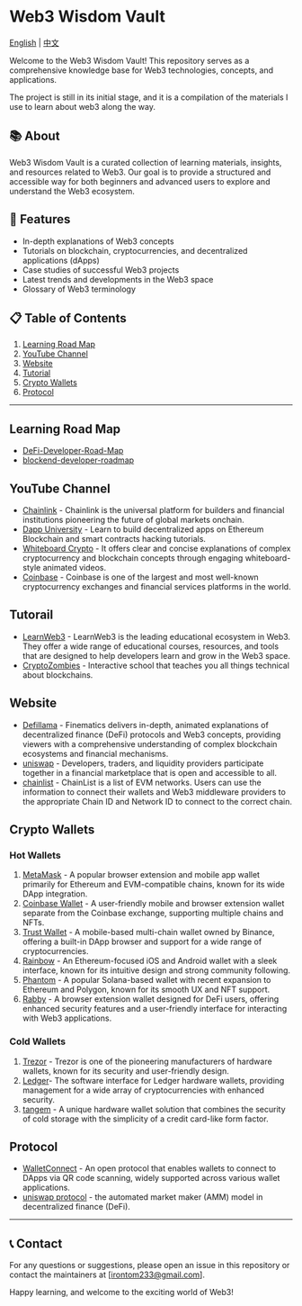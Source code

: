 # Web3 Wisdom Vault

[English](./README.md) | [中文](./README_CN.md)

Welcome to the Web3 Wisdom Vault! This repository serves as a comprehensive knowledge base for Web3 technologies, concepts, and applications.

The project is still in its initial stage, and it is a compilation of the materials I use to learn about web3 along the way.

## 📚 About
Web3 Wisdom Vault is a curated collection of learning materials, insights, and resources related to Web3. Our goal is to provide a structured and accessible way for both beginners and advanced users to explore and understand the Web3 ecosystem.

## 🌟 Features
- In-depth explanations of Web3 concepts
- Tutorials on blockchain, cryptocurrencies, and decentralized applications (dApps)
- Case studies of successful Web3 projects
- Latest trends and developments in the Web3 space
- Glossary of Web3 terminology

## 📋 Table of Contents

1. [Learning Road Map](#Learning-Road-Map)
2. [YouTube Channel](#YouTube-Channel)
3. [Website](#Website)
4. [Tutorial](#Tutorail)
5. [Crypto Wallets](#Crypto-Wallets)
6. [Protocol](#Protocol)

---
## Learning Road Map 
- [DeFi-Developer-Road-Map](https://github.com/OffcierCia/DeFi-Developer-Road-Map?tab=readme-ov-file)
- [blockend-developer-roadmap](https://github.com/Envoy-VC/blockend-developer-roadmap)

## YouTube Channel

- [Chainlink](https://www.youtube.com/c/chainlink/playlists) - Chainlink is the universal platform for builders and financial institutions pioneering the future of global markets onchain.
- [Dapp University](https://youtube.com/c/DappUniversity) - Learn to build decentralized apps on Ethereum Blockchain and smart contracts hacking tutorials.
- [Whiteboard Crypto](https://www.youtube.com/@WhiteboardCrypto/featured) - It offers clear and concise explanations of complex cryptocurrency and blockchain concepts through engaging whiteboard-style animated videos.
- [Coinbase](https://www.youtube.com/@coinbase/videos) - Coinbase is one of the largest and most well-known cryptocurrency exchanges and financial services platforms in the world.

## Tutorail
- [LearnWeb3](https://learnweb3.io/) - LearnWeb3 is the leading educational ecosystem in Web3. They offer a wide range of educational courses, resources, and tools that are designed to help developers learn and grow in the Web3 space.
- [CryptoZombies](https://cryptozombies.io) - Interactive school that teaches you all things technical about blockchains.

## Website

- [Defillama](https://defillama.com/) - Finematics delivers in-depth, animated explanations of decentralized finance (DeFi) protocols and Web3 concepts, providing viewers with a comprehensive understanding of complex blockchain ecosystems and financial mechanisms.
- [uniswap](https://uniswap.org/) - Developers, traders, and liquidity providers participate together in a financial marketplace that is open and accessible to all.
- [chainlist](https://chainlist.org/) - ChainList is a list of EVM networks. Users can use the information to connect their wallets and Web3 middleware providers to the appropriate Chain ID and Network ID to connect to the correct chain.

## Crypto Wallets

### Hot Wallets
1. [MetaMask](https://metamask.io/) - A popular browser extension and mobile app wallet primarily for Ethereum and EVM-compatible chains, known for its wide DApp integration.
2. [Coinbase Wallet](https://www.coinbase.com/) - A user-friendly mobile and browser extension wallet separate from the Coinbase exchange, supporting multiple chains and NFTs.
3. [Trust Wallet](https://trustwallet.com/) - A mobile-based multi-chain wallet owned by Binance, offering a built-in DApp browser and support for a wide range of cryptocurrencies.
4. [Rainbow](https://rainbow.me/) - An Ethereum-focused iOS and Android wallet with a sleek interface, known for its intuitive design and strong community following.
5. [Phantom](https://phantom.app/) - A popular Solana-based wallet with recent expansion to Ethereum and Polygon, known for its smooth UX and NFT support.
6. [Rabby](https://rabby.io/) - A browser extension wallet designed for DeFi users, offering enhanced security features and a user-friendly interface for interacting with Web3 applications.

### Cold Wallets
1. [Trezor](https://trezor.io/) - Trezor is one of the pioneering manufacturers of hardware wallets, known for its security and user-friendly design.  
2. [Ledger](https://www.ledger.com/)- The software interface for Ledger hardware wallets, providing management for a wide array of cryptocurrencies with enhanced security.
3. [tangem](https://tangem.com/en/) - A unique hardware wallet solution that combines the security of cold storage with the simplicity of a credit card-like form factor.

## Protocol

- [WalletConnect](https://walletconnect.com/) - An open protocol that enables wallets to connect to DApps via QR code scanning, widely supported across various wallet applications.
- [uniswap protocol](https://uniswap.org/) - the automated market maker (AMM) model in decentralized finance (DeFi).

---
## 📞 Contact
For any questions or suggestions, please open an issue in this repository or contact the maintainers at [irontom233@gmail.com].

Happy learning, and welcome to the exciting world of Web3!



